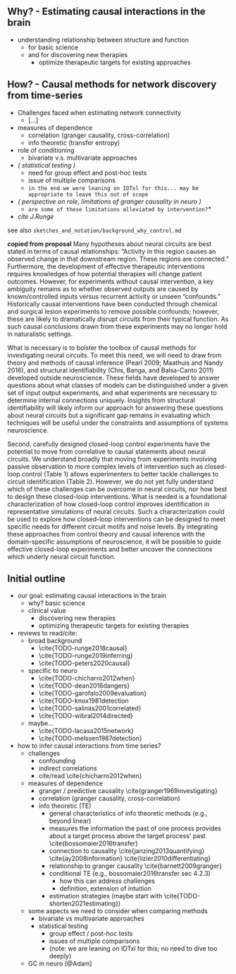 ## Why? - Estimating causal interactions in the brain
  - understanding relationship between structure and function
    - for basic science
    - and for discovering new therapies
      - optimize therapeutic targets for existing approaches

## How? - Causal methods for network discovery from time-series
  - Challenges faced when estimating network connectivity
    - [...]
  - measures of dependence
    - correlation (granger causality, cross-correlation)
    - info theoretic (transfer entropy)
  - role of conditioning
    - bivariate v.s. multivariate approaches
  - *( statistical testing )*
    - need for group effect and post-hoc tests
    - issue of multiple comparisons
    - `in the end we were leaning on IDTxl for this... may be appropriate to leave this out of scope`
  - *( perspective on role, limitations of granger causality in neuro )*
    - `are some of these limitations alleviated by intervention?`*
  - *cite J.Runge*

see also `sketches_and_notation/background_why_control.md`

**copied from proposal**
Many hypotheses about neural circuits are best stated in terms of causal relationships: “Activity in this region causes an observed change in that downstream region. These regions are connected.” Furthermore, the development of effective therapeutic interventions requires knowledges of how potential therapies will change patient outcomes. However, for experiments without causal intervention, a key ambiguity remains as to whether observed outputs are caused by known/controlled inputs versus recurrent activity or unseen “confounds.” Historically causal interventions have been conducted through chemical and surgical lesion experiments to remove possible confounds; however, these are likely to dramatically disrupt circuits from their typical function. As such causal conclusions drawn from these experiments may no longer hold in naturalistic settings.

What is necessary is to bolster the toolbox of causal methods for investigating neural circuits. To meet this need, we will need to draw from theory and methods of causal inference (Pearl 2009; Maathuis and Nandy 2016), and structural identifiability (Chis, Banga, and Balsa-Canto 2011) developed outside neuroscience. These fields have developed to answer questions about what classes of models can be distinguished under a given set of input output experiments, and what experiments are necessary to determine internal connections uniquely. Insights from structural identifiability will likely inform our approach for answering these questions about neural circuits but a significant gap remains in evaluating which techniques will be useful under the constraints and assumptions of systems neuroscience.

Second, carefully designed closed-loop control experiments have the potential to move from correlative to causal statements about neural circuits. We understand broadly that moving from experiments involving passive observation to more complex levels of intervention such as closed-loop control (Table 1) allows experimenters to better tackle challenges to circuit identification (Table 2). However, we do not yet fully understand which of these challenges can be overcome in neural circuits, nor how best to design these closed-loop interventions. What is needed is a foundational characterization of how closed-loop control improves identification in representative simulations of neural circuits. Such a characterization could be used to explore how closed-loop interventions can be designed to meet specific needs for different circuit motifs and noise levels. By integrating these approaches from control theory and causal inference with the domain-specific assumptions of neuroscience, it will be possible to guide effective closed-loop experiments and better uncover the connections which underly neural circuit function.

## Initial outline
- our goal: estimating causal interactions in the brain
    - why? basic science
    - clinical value
        - discovering new therapies
        - optimizing therapeutic targets for existing therapies
- reviews to read/cite:
    - broad background
        - \cite{TODO-runge2018causal}
        - \cite{TODO-runge2019inferring}
        - \cite{TODO-peters2020causal}
    - specific to neuro
        - \cite{TODO-chicharro2012when}
        - \cite{TODO-dean2016dangers}
        - \cite{TODO-garofalo2009evaluation}
        - \cite{TODO-knox1981detection
        - \cite{TODO-salinas2001correlated}
        - \cite{TODO-wibral2014directed}
    - maybe...
        - \cite{TODO-lacasa2015network}
        - \cite{TODO-melssen1987detection}
- how to infer causal interactions from time series?
    - challenges
        - confounding
        - indirect correlations
        - cite/read \cite{chicharro2012when}
    - measures of dependence
        - granger / predictive causality \cite{granger1969investigating}
        - correlation (granger causality, cross-correlation)
        - info theoretic (TE)
            - general characteristics of info theoretic methods (e.g., beyond linear)
            - measures the information the past of one process provides about a target process above the target process' past \cite{bossomaier2016transfer}
            - connection to causality \cite{janzing2013quantifying} \cite{ay2008information} \cite{lizier2010differentiating}
            - relationship to granger causality \cite{barnett2009granger}
            - conditional TE (e.g., bossomaier2016transfer sec 4.2.3)
                - how this can address challenges
                - definition, extension of intuition
            - estimation strategies (maybe start with \cite{TODO-shorten2021estimating})
    - some aspects we need to consider when comparing methods
        - bivariate vs multivariate approaches
        - statistical testing
            - group effect / post-hoc tests
            - issues of multiple comparisons
            - (note: we are leaning on IDTxl for this; no need to dive too deeply)
    - GC in neuro [@Adam]
